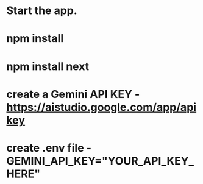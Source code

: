 # Start the app.
# npm install
# npm install next
# create a Gemini API KEY - https://aistudio.google.com/app/apikey
# create .env file - GEMINI_API_KEY="YOUR_API_KEY_HERE"

